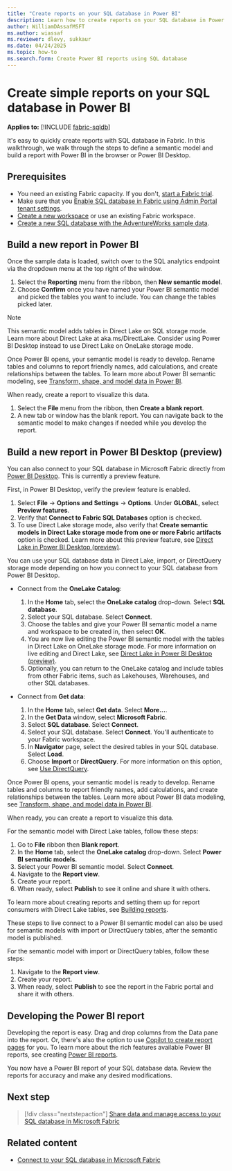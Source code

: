 ```yaml
---
title: "Create reports on your SQL database in Power BI"
description: Learn how to create reports on your SQL database in Power BI.
author: WilliamDAssafMSFT
ms.author: wiassaf
ms.reviewer: dlevy, sukkaur
ms.date: 04/24/2025
ms.topic: how-to
ms.search.form: Create Power BI reports using SQL database
---
```

# Create simple reports on your SQL database in Power BI

**Applies to:** [!INCLUDE [fabric-sqldb](../includes/applies-to-version/fabric-sqldb.md)]

It's easy to quickly create reports with SQL database in Fabric. In this walkthrough, we walk through the steps to define a semantic model and build a report with Power BI in the browser or Power BI Desktop.

## Prerequisites

- You need an existing Fabric capacity. If you don't, [start a Fabric trial](../../fundamentals/fabric-trial.md).
- Make sure that you [Enable SQL database in Fabric using Admin Portal tenant settings](enable.md).
- [Create a new workspace](../../fundamentals/workspaces.md) or use an existing Fabric workspace.
- [Create a new SQL database with the AdventureWorks sample data](load-adventureworks-sample-data.md).

## Build a new report in Power BI

Once the sample data is loaded, switch over to the SQL analytics endpoint via the dropdown menu at the top right of the window.

1. Select the **Reporting** menu from the ribbon, then **New semantic model**.
1. Choose **Confirm** once you have named your Power BI semantic model and picked the tables you want to include. You can change the tables picked later.

> [!NOTE]
> This semantic model adds tables in Direct Lake on SQL storage mode. Learn more about Direct Lake at aka.ms/DirectLake. Consider using Power BI Desktop instead to use Direct Lake on OneLake storage mode.

Once Power BI opens, your semantic model is ready to develop. Rename tables and columns to report friendly names, add calculations, and create relationships between the tables. To learn more about Power BI semantic modeling, see [Transform, shape, and model data in Power BI](/power-bi/transform-model/).

When ready, create a report to visualize this data. 

1.	Select the **File** menu from the ribbon, then **Create a blank report**.
2.	A new tab or window has the blank report. You can navigate back to the semantic model to make changes if needed while you develop the report.

## Build a new report in Power BI Desktop (preview)

You can also connect to your SQL database in Microsoft Fabric directly from [Power BI Desktop](/power-bi/create-reports/service-the-report-editor-take-a-tour). This is currently a preview feature.

First, in Power BI Desktop, verify the preview feature is enabled.

1. Select **File** -> **Options and Settings** -> **Options**. Under **GLOBAL**, select **Preview features**.
1. Verify that **Connect to Fabric SQL Databases** option is checked.
2. To use Direct Lake storage mode, also verify that **Create semantic models in Direct Lake storage mode from one or more Fabric artifacts** option is checked. Learn more about this preview feature, see [Direct Lake in Power BI Desktop (preview)](/fabric/fundamentals/direct-lake-power-bi-desktop).

You can use your SQL database data in Direct Lake, import, or DirectQuery storage mode depending on how you connect to your SQL database from Power BI Desktop. 

- Connect from the **OneLake Catalog**:

    1. In the **Home** tab, select the **OneLake catalog** drop-down. Select **SQL database**.
    1. Select your SQL database. Select **Connect**.
    2. Choose the tables and give your Power BI semantic model a name and workspace to be created in, then select **OK**.
    1. You are now live editing the Power BI semantic model with the tables in Direct Lake on OneLake storage mode. For more information on live editing and Direct Lake, see [Direct Lake in Power BI Desktop (preview)](/fabric/fundamentals/direct-lake-power-bi-desktop).
    2. Optionally, you can return to the OneLake catalog and include tables from other Fabric items, such as Lakehouses, Warehouses, and other SQL databases.
    
- Connect from **Get data**:

    1. In the **Home** tab, select **Get data**. Select **More...**. 
    1. In the **Get Data** window, select **Microsoft Fabric**. 
    1. Select **SQL database**. Select **Connect**.
    1. Select your SQL database. Select **Connect**. You'll authenticate to your Fabric workspace.
    1. In **Navigator** page, select the desired tables in your SQL database. Select **Load**. 
    1. Choose **Import** or **DirectQuery**. For more information on this option, see [Use DirectQuery](/power-bi/connect-data/desktop-use-directquery).
    
Once Power BI opens, your semantic model is ready to develop. Rename tables and columns to report friendly names, add calculations, and create relationships between the tables. Learn more about Power BI data modeling, see [Transform, shape, and model data in Power BI](/power-bi/transform-model/).

When ready, you can create a report to visualize this data. 

For the semantic model with Direct Lake tables, follow these steps:

1.	Go to **File** ribbon then **Blank report**.
2.	In the **Home** tab, select the **OneLake catalog** drop-down. Select **Power BI semantic models**.
3.	Select your Power BI semantic model. Select **Connect**. 
4.	Navigate to the **Report view**.
5.	Create your report.
6.	When ready, select **Publish** to see it online and share it with others.

To learn more about creating reports and setting them up for report consumers with Direct Lake tables, see [Building reports](/fabric/fundamentals/building-reports). 

These steps to live connect to a Power BI semantic model can also be used for semantic models with import or DirectQuery tables, after the semantic model is published.

For the semantic model with import or DirectQuery tables, follow these steps:

1.	Navigate to the **Report view**.
2.	Create your report.
3.	When ready, select **Publish** to see the report in the Fabric portal and share it with others.

## Developing the Power BI report

Developing the report is easy. Drag and drop columns from the Data pane into the report. Or, there's also the option to use [Copilot to create report pages](/power-bi/create-reports/copilot-create-report-service) for you. To learn more about the rich features available Power BI reports, see creating [Power BI reports](/power-bi/create-reports/).

You now have a Power BI report of your SQL database data. Review the reports for accuracy and make any desired modifications.


## Next step

> [!div class="nextstepaction"]
> [Share data and manage access to your SQL database in Microsoft Fabric](share-data.md)

## Related content

- [Connect to your SQL database in Microsoft Fabric](connect.md)
